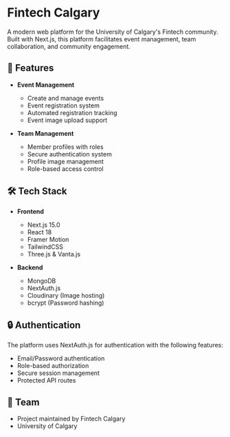 # Fintech Calgary

A modern web platform for the University of Calgary's Fintech community. Built with Next.js, this platform facilitates event management, team collaboration, and community engagement.

## 🚀 Features

- **Event Management**

  - Create and manage events
  - Event registration system
  - Automated registration tracking
  - Event image upload support

- **Team Management**
  - Member profiles with roles
  - Secure authentication system
  - Profile image management
  - Role-based access control

## 🛠️ Tech Stack

- **Frontend**

  - Next.js 15.0
  - React 18
  - Framer Motion
  - TailwindCSS
  - Three.js & Vanta.js

- **Backend**
  - MongoDB
  - NextAuth.js
  - Cloudinary (Image hosting)
  - bcrypt (Password hashing)

## 🔒 Authentication

The platform uses NextAuth.js for authentication with the following features:

- Email/Password authentication
- Role-based authorization
- Secure session management
- Protected API routes

## 👥 Team

- Project maintained by Fintech Calgary
- University of Calgary
